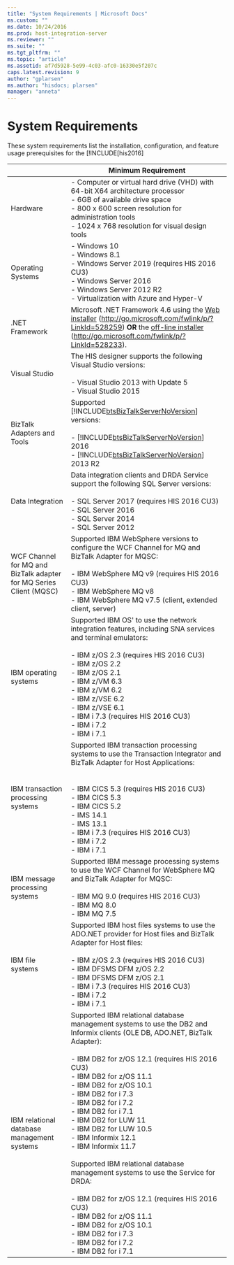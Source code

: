 ```yaml
---
title: "System Requirements | Microsoft Docs"
ms.custom: ""
ms.date: 10/24/2016
ms.prod: host-integration-server
ms.reviewer: ""
ms.suite: ""
ms.tgt_pltfrm: ""
ms.topic: "article"
ms.assetid: af7d5928-5e99-4c03-afc0-16330e5f207c
caps.latest.revision: 9
author: "gplarsen"
ms.author: "hisdocs; plarsen"
manager: "anneta"
---
```

# System Requirements
These system requirements list the installation, configuration, and feature usage prerequisites for the [!INCLUDE[his2016]


|                                                                    |                                                                                                                                                                                                                                                                                                                  Minimum Requirement                                                                                                                                                                                                                                                                                                                   |
|--------------------------------------------------------------------|--------------------------------------------------------------------------------------------------------------------------------------------------------------------------------------------------------------------------------------------------------------------------------------------------------------------------------------------------------------------------------------------------------------------------------------------------------------------------------------------------------------------------------------------------------------------------------------------------------------------------------------------------------|
|                              Hardware                              |                                                                                                                                                                                                       -   Computer or virtual hard drive (VHD) with 64-bit X64 architecture processor<br />-   6GB of available drive space<br />-   800 x 600 screen resolution for administration tools<br />-   1024 x 768 resolution for visual design tools                                                                                                                                                                                                       |
|                         Operating Systems                          |                                                                                                                                                                                                                                                    -   Windows 10<br />-   Windows 8.1<br />-   Windows Server 2019 (requires HIS 2016 CU3)<br />-   Windows Server 2016<br />-   Windows Server 2012 R2<br />-   Virtualization with Azure and Hyper-V                                                                                                                                                                                                                                                     |
|                           .NET Framework                           |                                                                                                                                                                           Microsoft .NET Framework 4.6 using the [Web installer](http://go.microsoft.com/fwlink/p/?LinkId=528259) (<http://go.microsoft.com/fwlink/p/?LinkId=528259>) **OR** the [off-line installer](http://go.microsoft.com/fwlink/p/?LinkId=528233) (<http://go.microsoft.com/fwlink/p/?LinkId=528233>).                                                                                                                                                                            |
|                           Visual Studio                            |                                                                                                                                                                                                                                                     The HIS designer supports the following Visual Studio versions:<br /><br /> -   Visual Studio 2013 with Update 5<br /> -   Visual Studio 2015                                                                                                                                                                                                                                                      |
|                     BizTalk Adapters and Tools                     |                                                                                                                                                                   Supported [!INCLUDE[btsBizTalkServerNoVersion](../includes/btsbiztalkservernoversion-md.md)] versions:<br /><br /> -   [!INCLUDE[btsBizTalkServerNoVersion](../includes/btsbiztalkservernoversion-md.md)] 2016<br />-   [!INCLUDE[btsBizTalkServerNoVersion](../includes/btsbiztalkservernoversion-md.md)] 2013 R2                                                                                                                                                                   |
|                          Data Integration                          |                                                                                                                                                                                                                                         Data integration clients and DRDA Service support the following SQL Server versions:<br /><br /> -   SQL Server 2017 (requires HIS 2016 CU3)<br />-   SQL Server 2016<br />-   SQL Server 2014<br />-   SQL Server 2012                                                                                                                                                                                                                                         |
| WCF Channel for MQ and BizTalk adapter for MQ Series Client (MQSC) |                                                                                                                                                                                                                        Supported IBM WebSphere versions to configure the WCF Channel for MQ and BizTalk Adapter for MQSC:<br /><br /> -   IBM WebSphere MQ v9 (requires HIS 2016 CU3)<br />-   IBM WebSphere MQ v8<br />-   IBM WebSphere MQ v7.5 (client, extended client, server)                                                                                                                                                                                                                         |
|                       IBM operating systems                        |                                                                                                                                                                              Supported IBM OS' to use the network integration features, including SNA services and terminal emulators:<br /><br /> -   IBM z/OS 2.3 (requires HIS 2016 CU3)<br />-   IBM z/OS 2.2<br />-   IBM z/OS 2.1<br />-   IBM z/VM 6.3<br />-   IBM z/VM 6.2<br />-   IBM z/VSE 6.2<br />-   IBM z/VSE 6.1<br />-   IBM i 7.3 (requires HIS 2016 CU3)<br />-   IBM i 7.2<br />-   IBM i 7.1                                                                                                                                                                              |
|                 IBM transaction processing systems                 |                                                                                                                                                                                                 Supported IBM transaction processing systems to use the Transaction Integrator and BizTalk Adapter for Host Applications:<br /><br /><br /> -   IBM CICS 5.3 (requires HIS 2016 CU3)<br />-   IBM CICS 5.3<br />-   IBM CICS 5.2<br />-   IMS 14.1<br />-   IMS 13.1<br />-   IBM i 7.3 (requires HIS 2016 CU3)<br />-   IBM i 7.2<br />-   IBM i 7.1                                                                                                                                                                                                 |
|                   IBM message processing systems                   |                                                                                                                                                                                                                                             Supported IBM message processing systems to use the WCF Channel for WebSphere MQ and BizTalk Adapter for MQSC:<br /><br /> -   IBM MQ 9.0 (requires HIS 2016 CU3)<br />-   IBM MQ 8.0<br />-   IBM MQ 7.5                                                                                                                                                                                                                                              |
|                          IBM file systems                          |                                                                                                                                                                                                              Supported IBM host files systems to use the ADO.NET provider for Host files and BizTalk Adapter for Host files:<br /><br /> -   IBM z/OS 2.3 (requires HIS 2016 CU3)<br />-   IBM DFSMS DFM z/OS 2.2<br />-   IBM DFSMS DFM z/OS 2.1<br />-   IBM i 7.3 (requires HIS 2016 CU3)<br />-   IBM i 7.2<br />-   IBM i 7.1                                                                                                                                                                                                              |
|             IBM relational database management systems             | Supported IBM relational database management systems to use the DB2 and Informix clients (OLE DB, ADO.NET, BizTalk Adapter):<br /><br /> -   IBM DB2 for z/OS 12.1 (requires HIS 2016 CU3)<br />-   IBM DB2 for z/OS 11.1<br />-   IBM DB2 for z/OS 10.1<br />-   IBM DB2 for i 7.3<br />-   IBM DB2 for i 7.2<br />-   IBM DB2 for i 7.1<br />-   IBM DB2 for LUW 11<br />-   IBM DB2 for LUW 10.5<br />-   IBM Informix 12.1<br />-   IBM Informix 11.7<br /><br /> Supported IBM relational database management systems to use the Service for DRDA:<br /><br /> -   IBM DB2 for z/OS 12.1 (requires HIS 2016 CU3)<br />-   IBM DB2 for z/OS 11.1<br />-   IBM DB2 for z/OS 10.1<br />-   IBM DB2 for i 7.3<br />-   IBM DB2 for i 7.2<br />-   IBM DB2 for i 7.1 |

